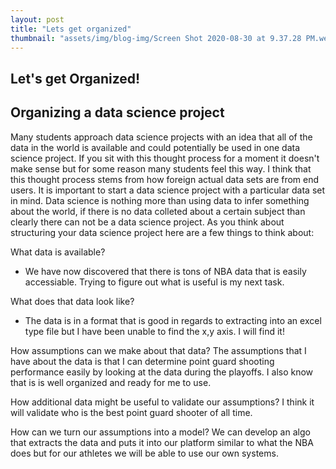 ```yaml
---
layout: post
title: "Lets get organized"
thumbnail: "assets/img/blog-img/Screen Shot 2020-08-30 at 9.37.28 PM.webp"
---
```


## Let's get Organized!

## Organizing a data science project

Many students approach data science projects with an idea that all of the data in the world is available and could potentially be used in one data science project. 
If you sit with this thought process for a moment it doesn't make sense but for some reason many students feel this way. I think that this thought process stems from how foreign actual data sets are from end users. It is important to start a data science project with a particular data set in mind. Data science is nothing more than using data to infer something about the world, if there is no data colleted about a certain subject than clearly there can not be a data science project. As you think about structuring your data science project here are a few things to think about:

What data is available?
- We have now discovered that there is tons of NBA data that is easily accessiable.  Trying to figure out what is useful is my next task. 

What does that data look like?
- The data is in a format that is good in regards to extracting into an excel type file but I have been unable to find the x,y axis.  I will find it!

How assumptions can we make about that data?
The assumptions that I have about the data is that I can determine point guard shooting performance easily by looking at the data during the playoffs.  I also know that is is well organized and ready for me to use. 

How additional data might be useful to validate our assumptions?
I think it will validate who is the best point guard shooter of all time. 

How can we turn our assumptions into a model?
We can develop an algo that extracts the data and puts it into our platform similar to what the NBA does but for our athletes we will be able to use our own systems.
